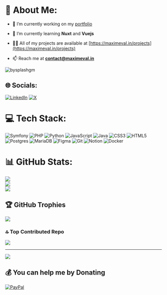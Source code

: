 # 💫 About Me:
- 🔭 I’m currently working on my [portfolio](https://github.com/BySplashGm/portfolio)

- 🌱 I’m currently learning **Nuxt** and **Vuejs**

- 👨‍💻 All of my projects are available at [https://maximeval.in/projects](https://maximeval.in/projects)

- 📫 Reach me at **contact@maximeval.in**

<p align="left"> <img src="https://komarev.com/ghpvc/?username=bysplashgm&label=Profile%20views&color=0e75b6&style=flat-square" alt="bysplashgm" /> </p>

## 🌐 Socials:
[![LinkedIn](https://img.shields.io/badge/LinkedIn-%230077B5.svg?logo=linkedin&logoColor=white)](https://linkedin.com/in/MaximeValin) [![X](https://img.shields.io/badge/X-black.svg?logo=X&logoColor=white)](https://x.com/BySplashTV) 

# 💻 Tech Stack:
![Symfony](https://img.shields.io/badge/symfony-%23000000.svg?style=for-the-badge&logo=symfony&logoColor=white) ![PHP](https://img.shields.io/badge/php-%23777BB4.svg?style=for-the-badge&logo=php&logoColor=white) ![Python](https://img.shields.io/badge/python-3670A0?style=for-the-badge&logo=python&logoColor=ffdd54) ![JavaScript](https://img.shields.io/badge/javascript-%23323330.svg?style=for-the-badge&logo=javascript&logoColor=%23F7DF1E) ![Java](https://img.shields.io/badge/java-%23ED8B00.svg?style=for-the-badge&logo=openjdk&logoColor=white) ![CSS3](https://img.shields.io/badge/css3-%231572B6.svg?style=for-the-badge&logo=css3&logoColor=white) ![HTML5](https://img.shields.io/badge/html5-%23E34F26.svg?style=for-the-badge&logo=html5&logoColor=white) ![Postgres](https://img.shields.io/badge/postgres-%23316192.svg?style=for-the-badge&logo=postgresql&logoColor=white) ![MariaDB](https://img.shields.io/badge/MariaDB-003545?style=for-the-badge&logo=mariadb&logoColor=white) ![Figma](https://img.shields.io/badge/figma-%23F24E1E.svg?style=for-the-badge&logo=figma&logoColor=white) ![Git](https://img.shields.io/badge/git-%23F05033.svg?style=for-the-badge&logo=git&logoColor=white) ![Notion](https://img.shields.io/badge/Notion-%23000000.svg?style=for-the-badge&logo=notion&logoColor=white) ![Docker](https://img.shields.io/badge/docker-%230db7ed.svg?style=for-the-badge&logo=docker&logoColor=white)
# 📊 GitHub Stats:
![](https://github-readme-stats.vercel.app/api?username=BySplashGm&theme=dark&hide_border=false&include_all_commits=true&count_private=true)<br/>
![](https://github-readme-streak-stats.herokuapp.com/?user=BySplashGm&theme=dark&hide_border=false)<br/>
![](https://github-readme-stats.vercel.app/api/top-langs/?username=BySplashGm&theme=dark&hide_border=false&include_all_commits=true&count_private=true&layout=compact)

## 🏆 GitHub Trophies
![](https://github-profile-trophy.vercel.app/?username=BySplashGm&theme=dark&no-frame=false&no-bg=true&margin-w=4)

### 🔝 Top Contributed Repo
![](https://github-contributor-stats.vercel.app/api?username=BySplashGm&limit=5&theme=dark&combine_all_yearly_contributions=true)

---
[![](https://visitcount.itsvg.in/api?id=BySplashGm&icon=6&color=1)](https://visitcount.itsvg.in)

  ## 💰 You can help me by Donating
  [![PayPal](https://img.shields.io/badge/PayPal-00457C?style=for-the-badge&logo=paypal&logoColor=white)](https://paypal.me/BySplash) 

